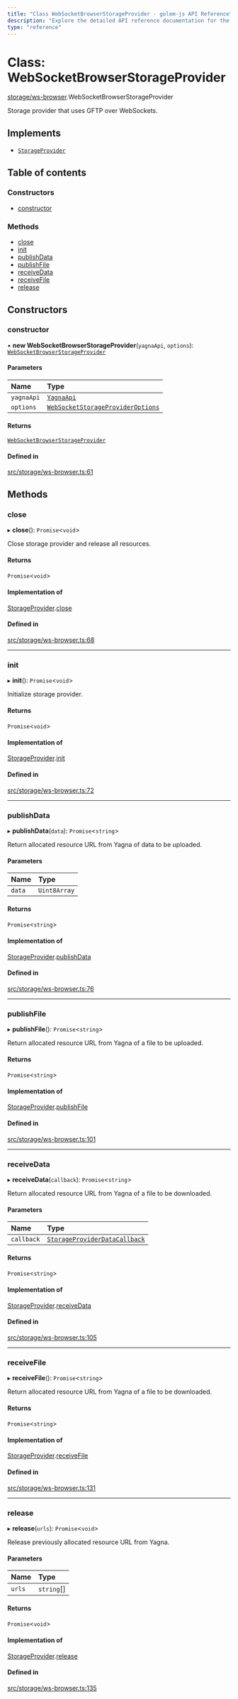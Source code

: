 ```yaml
---
title: "Class WebSocketBrowserStorageProvider - golem-js API Reference"
description: "Explore the detailed API reference documentation for the Class WebSocketBrowserStorageProvider within the golem-js SDK for the Golem Network."
type: "reference"
---
```

# Class: WebSocketBrowserStorageProvider

[storage/ws-browser](../modules/storage_ws_browser).WebSocketBrowserStorageProvider

Storage provider that uses GFTP over WebSockets.

## Implements

- [`StorageProvider`](../interfaces/storage_provider.StorageProvider)

## Table of contents

### Constructors

- [constructor](storage_ws_browser.WebSocketBrowserStorageProvider#constructor)

### Methods

- [close](storage_ws_browser.WebSocketBrowserStorageProvider#close)
- [init](storage_ws_browser.WebSocketBrowserStorageProvider#init)
- [publishData](storage_ws_browser.WebSocketBrowserStorageProvider#publishdata)
- [publishFile](storage_ws_browser.WebSocketBrowserStorageProvider#publishfile)
- [receiveData](storage_ws_browser.WebSocketBrowserStorageProvider#receivedata)
- [receiveFile](storage_ws_browser.WebSocketBrowserStorageProvider#receivefile)
- [release](storage_ws_browser.WebSocketBrowserStorageProvider#release)

## Constructors

### constructor

• **new WebSocketBrowserStorageProvider**(`yagnaApi`, `options`): [`WebSocketBrowserStorageProvider`](storage_ws_browser.WebSocketBrowserStorageProvider)

#### Parameters

| Name | Type |
| :------ | :------ |
| `yagnaApi` | [`YagnaApi`](../modules/utils_yagna_yagna#yagnaapi) |
| `options` | [`WebSocketStorageProviderOptions`](../interfaces/storage_ws_browser.WebSocketStorageProviderOptions) |

#### Returns

[`WebSocketBrowserStorageProvider`](storage_ws_browser.WebSocketBrowserStorageProvider)

#### Defined in

[src/storage/ws-browser.ts:61](https://github.com/golemfactory/golem-js/blob/cfdb64d/src/storage/ws-browser.ts#L61)

## Methods

### close

▸ **close**(): `Promise`\<`void`\>

Close storage provider and release all resources.

#### Returns

`Promise`\<`void`\>

#### Implementation of

[StorageProvider](../interfaces/storage_provider.StorageProvider).[close](../interfaces/storage_provider.StorageProvider#close)

#### Defined in

[src/storage/ws-browser.ts:68](https://github.com/golemfactory/golem-js/blob/cfdb64d/src/storage/ws-browser.ts#L68)

___

### init

▸ **init**(): `Promise`\<`void`\>

Initialize storage provider.

#### Returns

`Promise`\<`void`\>

#### Implementation of

[StorageProvider](../interfaces/storage_provider.StorageProvider).[init](../interfaces/storage_provider.StorageProvider#init)

#### Defined in

[src/storage/ws-browser.ts:72](https://github.com/golemfactory/golem-js/blob/cfdb64d/src/storage/ws-browser.ts#L72)

___

### publishData

▸ **publishData**(`data`): `Promise`\<`string`\>

Return allocated resource URL from Yagna of data to be uploaded.

#### Parameters

| Name | Type |
| :------ | :------ |
| `data` | `Uint8Array` |

#### Returns

`Promise`\<`string`\>

#### Implementation of

[StorageProvider](../interfaces/storage_provider.StorageProvider).[publishData](../interfaces/storage_provider.StorageProvider#publishdata)

#### Defined in

[src/storage/ws-browser.ts:76](https://github.com/golemfactory/golem-js/blob/cfdb64d/src/storage/ws-browser.ts#L76)

___

### publishFile

▸ **publishFile**(): `Promise`\<`string`\>

Return allocated resource URL from Yagna of a file to be uploaded.

#### Returns

`Promise`\<`string`\>

#### Implementation of

[StorageProvider](../interfaces/storage_provider.StorageProvider).[publishFile](../interfaces/storage_provider.StorageProvider#publishfile)

#### Defined in

[src/storage/ws-browser.ts:101](https://github.com/golemfactory/golem-js/blob/cfdb64d/src/storage/ws-browser.ts#L101)

___

### receiveData

▸ **receiveData**(`callback`): `Promise`\<`string`\>

Return allocated resource URL from Yagna of a file to be downloaded.

#### Parameters

| Name | Type |
| :------ | :------ |
| `callback` | [`StorageProviderDataCallback`](../modules/storage_provider#storageproviderdatacallback) |

#### Returns

`Promise`\<`string`\>

#### Implementation of

[StorageProvider](../interfaces/storage_provider.StorageProvider).[receiveData](../interfaces/storage_provider.StorageProvider#receivedata)

#### Defined in

[src/storage/ws-browser.ts:105](https://github.com/golemfactory/golem-js/blob/cfdb64d/src/storage/ws-browser.ts#L105)

___

### receiveFile

▸ **receiveFile**(): `Promise`\<`string`\>

Return allocated resource URL from Yagna of a file to be downloaded.

#### Returns

`Promise`\<`string`\>

#### Implementation of

[StorageProvider](../interfaces/storage_provider.StorageProvider).[receiveFile](../interfaces/storage_provider.StorageProvider#receivefile)

#### Defined in

[src/storage/ws-browser.ts:131](https://github.com/golemfactory/golem-js/blob/cfdb64d/src/storage/ws-browser.ts#L131)

___

### release

▸ **release**(`urls`): `Promise`\<`void`\>

Release previously allocated resource URL from Yagna.

#### Parameters

| Name | Type |
| :------ | :------ |
| `urls` | `string`[] |

#### Returns

`Promise`\<`void`\>

#### Implementation of

[StorageProvider](../interfaces/storage_provider.StorageProvider).[release](../interfaces/storage_provider.StorageProvider#release)

#### Defined in

[src/storage/ws-browser.ts:135](https://github.com/golemfactory/golem-js/blob/cfdb64d/src/storage/ws-browser.ts#L135)
